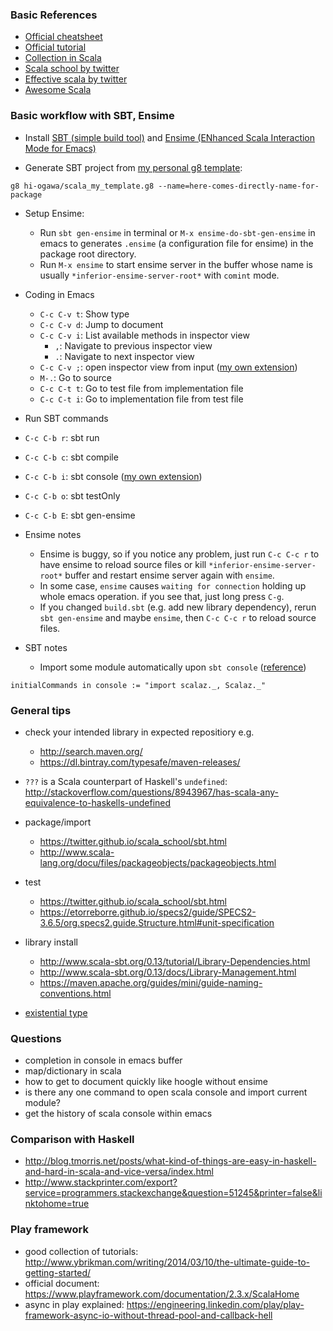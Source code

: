 <!--
{
  "title": "Scala Notes",
  "date": "2015-11-28T21:22:44.000Z",
  "category": "",
  "tags": [
    "scala"
  ],
  "draft": false
}
-->

### Basic References

- [Official cheatsheet](http://docs.scala-lang.org/cheatsheets/)
- [Official tutorial](http://docs.scala-lang.org/tutorials/)
- [Collection in Scala](http://docs.scala-lang.org/overviews/collections/introduction.html)
- [Scala school by twitter](http://twitter.github.io/scala_school/)
- [Effective scala by twitter](http://twitter.github.io/effectivescala/)
- [Awesome Scala](https://github.com/lauris/awesome-scala)

### Basic workflow with SBT, Ensime

- Install
[SBT (simple build tool)](https://twitter.github.io/scala_school/sbt.html) and
[Ensime (ENhanced Scala Interaction Mode for Emacs)](https://github.com/ensime/ensime-emacs)

- Generate SBT project from [my personal g8 template](https://github.com/hi-ogawa/scala_my_template.g8):
```
g8 hi-ogawa/scala_my_template.g8 --name=here-comes-directly-name-for-package
```

- Setup Ensime:
  - Run `sbt gen-ensime` in terminal or `M-x ensime-do-sbt-gen-ensime` in emacs to generates `.ensime` (a configuration file for ensime) in the package root directory.
  - Run `M-x ensime` to start ensime server in the buffer whose name is usually `*inferior-ensime-server-root*` with `comint` mode.

- Coding in Emacs
  - `C-c C-v t`: Show type
  - `C-c C-v d`: Jump to document
  - `C-c C-v i`: List available methods in inspector view
     - `,`: Navigate to previous inspector view
     - `.`: Navigate to next inspector view
  - `C-c C-v ;`: open inspector view from input ([my own extension]())
  - `M-.`: Go to source
  - `C-c C-t t`: Go to test file from implementation file
  - `C-c C-t i`: Go to implementation file from test file

- Run SBT commands
 - `C-c C-b r`: sbt run
 - `C-c C-b c`: sbt compile
 - `C-c C-b i`: sbt console ([my own extension]())
 - `C-c C-b o`: sbt testOnly <test class in the current buffer>
 - `C-c C-b E`: sbt gen-ensime

- Ensime notes
  - Ensime is buggy, so if you notice any problem, just run `C-c C-c r` to have ensime to reload source files or kill `*inferior-ensime-server-root*` buffer and restart ensime server again with `ensime`.
  - In some case, `ensime` causes `waiting for connection` holding up whole emacs operation. if you see that, just long press `C-g`.
  - If you changed `build.sbt` (e.g. add new library dependency), rerun `sbt gen-ensime` and maybe `ensime`, then `C-c C-c r` to reload source files.

- SBT notes
  - Import some module automatically upon `sbt console` ([reference](http://stackoverflow.com/questions/19446406/scala-how-can-i-install-a-package-system-wide-for-working-with-in-the-repl))
```
initialCommands in console := "import scalaz._, Scalaz._"
```


### General tips

- check your intended library in expected repositiory e.g.
  - http://search.maven.org/
  - https://dl.bintray.com/typesafe/maven-releases/

- `???` is a Scala counterpart of Haskell's `undefined`:
http://stackoverflow.com/questions/8943967/has-scala-any-equivalence-to-haskells-undefined
- package/import
  - https://twitter.github.io/scala_school/sbt.html
  - http://www.scala-lang.org/docu/files/packageobjects/packageobjects.html

- test
  - https://twitter.github.io/scala_school/sbt.html
  - https://etorreborre.github.io/specs2/guide/SPECS2-3.6.5/org.specs2.guide.Structure.html#unit-specification
- library install
  - http://www.scala-sbt.org/0.13/tutorial/Library-Dependencies.html
  - http://www.scala-sbt.org/0.13/docs/Library-Management.html
  - https://maven.apache.org/guides/mini/guide-naming-conventions.html
- [existential type](http://www.drmaciver.com/2008/03/existential-types-in-scala/)


### Questions

- completion in console in emacs buffer
- map/dictionary in scala
- how to get to document quickly like hoogle without ensime
- is there any one command to open scala console and import current module?
- get the history of scala console within emacs


### Comparison with Haskell

- http://blog.tmorris.net/posts/what-kind-of-things-are-easy-in-haskell-and-hard-in-scala-and-vice-versa/index.html
- http://www.stackprinter.com/export?service=programmers.stackexchange&question=51245&printer=false&linktohome=true

### Play framework

- good collection of tutorials: http://www.ybrikman.com/writing/2014/03/10/the-ultimate-guide-to-getting-started/
- official document: https://www.playframework.com/documentation/2.3.x/ScalaHome
- async in play explained: https://engineering.linkedin.com/play/play-framework-async-io-without-thread-pool-and-callback-hell